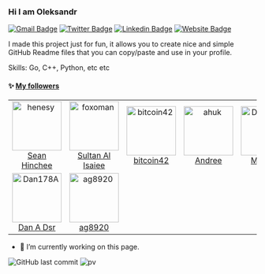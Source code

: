 ### Hi I am Oleksandr

[![Gmail Badge](https://img.shields.io/badge/-yshurik-c14438?style=flat&logo=Gmail&logoColor=white&link=mailto:yshurik@gmail.com)](mailto:yshurik@gmail.com)
[![Twitter Badge](https://img.shields.io/badge/-@aleksan70521240-1ca0f1?style=flat&labelColor=1ca0f1&logo=twitter&logoColor=white&link=https://twitter.com/aleksan70521240)](https://twitter.com/aleksan70521240)
[![Linkedin Badge](https://img.shields.io/badge/-olelev-blue?style=flat&logo=Linkedin&logoColor=white&link=https://www.linkedin.com/in/olelev/)](https://www.linkedin.com/in/olelev/)
[![Website Badge](https://img.shields.io/badge/-lynxline.com-47CCCC?style=flat&logo=Google-Chrome&logoColor=white&link=https://lynxline.com)](https://lynxline.com)


I made this project just for fun, it allows you to create nice and simple GitHub Readme files that you can copy/paste and use in your profile.

Skills: Go, C++, Python, etc etc

#### :sparkles: [My followers](src/getTopFollowers.py)

<!--START_SECTION:top-followers-->
<table>
  <tr>
    <td align="center">
      <a href="https://github.com/henesy">
        <img src="https://avatars2.githubusercontent.com/u/1994498" width="100px;" alt="henesy"/>
      </a>
      <br />
      <a href="https://github.com/henesy">Sean Hinchee</a>
    </td>
    <td align="center">
      <a href="https://github.com/foxoman">
        <img src="https://avatars2.githubusercontent.com/u/5356677" width="100px;" alt="foxoman"/>
      </a>
      <br />
      <a href="https://github.com/foxoman">Sultan Al Isaiee</a>
    </td>
    <td align="center">
      <a href="https://github.com/bitcoin42">
        <img src="https://avatars2.githubusercontent.com/u/8053026" width="100px;" alt="bitcoin42"/>
      </a>
      <br />
      <a href="https://github.com/bitcoin42">bitcoin42</a>
    </td>
    <td align="center">
      <a href="https://github.com/ahuk">
        <img src="https://avatars2.githubusercontent.com/u/514732" width="100px;" alt="ahuk"/>
      </a>
      <br />
      <a href="https://github.com/ahuk">Andree</a>
    </td>
    <td align="center">
      <a href="https://github.com/Deutsch4534">
        <img src="https://avatars2.githubusercontent.com/u/12605959" width="100px;" alt="Deutsch4534"/>
      </a>
      <br />
      <a href="https://github.com/Deutsch4534">Москва</a>
    </td>
    <td align="center">
      <a href="https://github.com/marcioatdias">
        <img src="https://avatars2.githubusercontent.com/u/8908607" width="100px;" alt="marcioatdias"/>
      </a>
      <br />
      <a href="https://github.com/marcioatdias">mdias</a>
    </td>
    <td align="center">
      <a href="https://github.com/jorenfrielink">
        <img src="https://avatars2.githubusercontent.com/u/4737455" width="100px;" alt="jorenfrielink"/>
      </a>
      <br />
      <a href="https://github.com/jorenfrielink">jorenfrielink</a>
    </td>
  </tr>
  <tr>
    <td align="center">
      <a href="https://github.com/Dan178A">
        <img src="https://avatars2.githubusercontent.com/u/90704454" width="100px;" alt="Dan178A"/>
      </a>
      <br />
      <a href="https://github.com/Dan178A">Dan A Dsr</a>
    </td>
    <td align="center">
      <a href="https://github.com/ag8920">
        <img src="https://avatars2.githubusercontent.com/u/40314843" width="100px;" alt="ag8920"/>
      </a>
      <br />
      <a href="https://github.com/ag8920">ag8920</a>
    </td>
  </tr>
</table>
<!--END_SECTION:top-followers-->

- 🔭 I’m currently working on this page. 


![GitHub last commit](https://img.shields.io/github/last-commit/yshurik/yshurik)
![pv](https://pageview.vercel.app/?github_user=yshurik)


